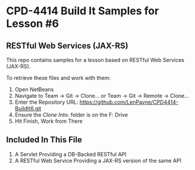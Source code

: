 # CPD-4414 Build It Samples for Lesson #6
## RESTful Web Services (JAX-RS)

This repo contains samples for a lesson based on RESTful Web Services (JAX-RS).

To retrieve these files and work with them:

1. Open NetBeans
2. Navigate to Team -> Git -> Clone... or Team -> Git -> Remote -> Clone...
3. Enter the Repository URL: https://github.com/LenPayne/CPD4414-BuildIt6.git
4. Ensure the *Clone Into:* folder is on the F: Drive
5. Hit Finish, Work from There

## Included In This File

1. A Servlet Providing a DB-Backed RESTful API
2. A RESTful Web Service Providing a JAX-RS version of the same API